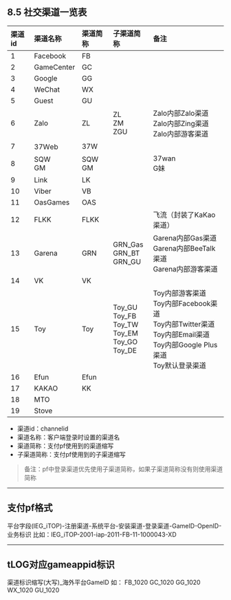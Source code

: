 ## 8.5 社交渠道一览表
| 渠道id | 渠道名称 | 渠道简称 | 子渠道简称 | 备注 |
| :-- | :-- | :-- | :-- |:-- |
| 1 | Facebook | FB | | |
| 2 | GameCenter | GC | | |
| 3 | Google | GG | | |
| 4 | WeChat | WX | | |
| 5 | Guest | GU | | |
| 6 | Zalo | ZL |ZL <br /> ZM <br /> ZGU | Zalo内部Zalo渠道 <br /> Zalo内部Zing渠道 <br /> Zalo内部游客渠道 |
| 7 | 37Ｗeb | 37W | | |
| 8 | SQW <br /> GM | SQW <br /> GM | | 37wan <br /> G妹 |
| 9 | Link | LK | | |
| 10 | Viber | VB | | |
| 11 | OasGames | OAS | | |
| 12 | FLKK | FLKK | | 飞流（封装了KaKao渠道） |
| 13 | Garena | GRN | GRN_Gas <br /> GRN_BT <br /> GRN_GU | Garena内部Gas渠道 <br /> Garena内部BeeTalk渠道 <br /> Garena内部游客渠道 |
| 14 | VK | VK | | |
| 15 | Toy | Toy | Toy_GU <br /> Toy_FB <br /> Toy_TW <br /> Toy_EM <br /> Toy_GO <br /> Toy_DE | Toy内部游客渠道 <br /> Toy内部Facebook渠道 <br /> Toy内部Twitter渠道 <br /> Toy内部Email渠道 <br /> Toy内部Google Plus渠道 <br /> Toy默认登录渠道 |
| 16 | Efun | Efun | | |
| 17 | KAKAO | KK | | |
| 18 | MTO | | | |
| 19 | Stove | | | |

- 渠道id：channelid
- 渠道名称：客户端登录时设置的渠道名
- 渠道简称：支付pf使用到的渠道缩写
- 子渠道简称：支付pf使用到的子渠道缩写

>备注：pf中登录渠道优先使用子渠道简称，如果子渠道简称没有则使用渠道简称

----------
## 支付pf格式

平台字段(IEG_iTOP)-注册渠道-系统平台-安装渠道-登录渠道-GameID-OpenID-业务标识
比如：IEG_iTOP-2001-iap-2011-FB-11-1000043-XD

----------
## tLOG对应gameappid标识
渠道标识缩写(大写)_海外平台GameID
如：
FB_1020
GC_1020
GG_1020
WX_1020
GU_1020
